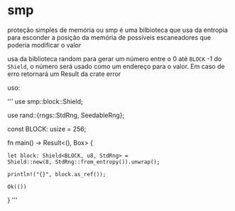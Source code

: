 # smp

proteção simples de memória ou smp é uma bilbioteca que usa da entropia para esconder a posição da memória de possíveis escaneadores que poderia modificar o valor

usa da biblioteca random para gerar um número entre o 0 até `BLOCK` -1 do `Shield`, o número será usado como um endereço para o valor. Em caso de erro retornará um Result da crate error

uso:

'''
use smp::block::Shield;

use rand::{rngs::StdRng, SeedableRng};

const BLOCK: usize = 256;

fn main() -> Result<(), Box<dyn std::error::Error>> {

	let block: Shield<BLOCK, u8, StdRng> = 
	Shield::new(8, StdRng::from_entropy()).unwrap();
	
	println!("{}", block.as_ref());
	
	Ok(())   
}
'''



